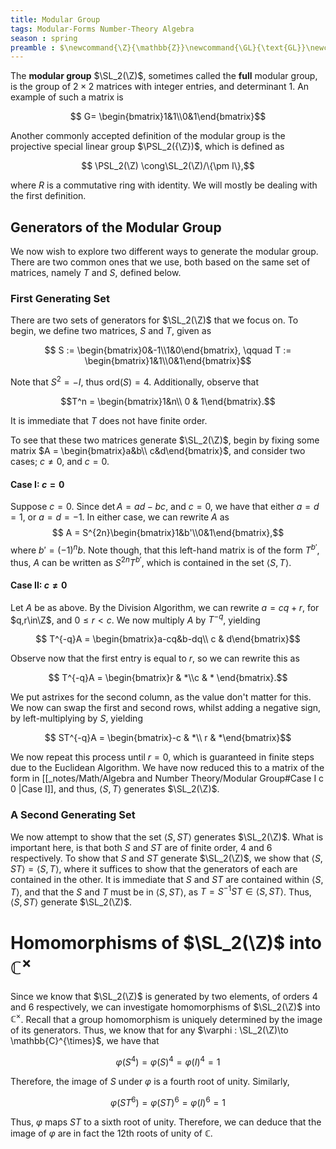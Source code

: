 ```yaml
---
title: Modular Group
tags: Modular-Forms Number-Theory Algebra
season : spring 
preamble : $\newcommand{\Z}{\mathbb{Z}}\newcommand{\GL}{\text{GL}}\newcommand{\SL}{\text{SL}}\newcommand{\PSL}{\text{PSL}}$
---
```


The **modular group** $\SL_2(\Z)$, sometimes called the **full** modular group, is the group of $2\times 2$ matrices with integer entries, and determinant 1. An example of such a matrix is 

$$ G= \begin{bmatrix}1&1\\0&1\end{bmatrix}$$

Another commonly accepted definition of the modular group is the projective special linear group $\PSL_2({\Z})$, which is defined as

$$ \PSL_2(\Z) \cong\SL_2(\Z)/\{\pm I\},$$

where $R$ is a commutative ring with identity. We will mostly be dealing with the first definition.

## Generators of the Modular Group
We now wish to explore two different ways to generate the modular group. There are two common ones that we use, both based on the same set of matrices, namely $T$ and $S$, defined below.
### First Generating Set
There are two sets of generators for $\SL_2(\Z)$ that we focus on. To begin, we define two matrices, $S$ and $T$, given as 

$$ S := \begin{bmatrix}0&-1\\1&0\end{bmatrix}, \qquad T := \begin{bmatrix}1&1\\0&1\end{bmatrix}$$

Note that $S^2 = -I$, thus $\text{ord}(S)=4$. Additionally, observe that 

$$T^n = \begin{bmatrix}1&n\\ 0 & 1\end{bmatrix}.$$

It is immediate that $T$ does not have finite order. 

To see that these two matrices generate $\SL_2(\Z)$, begin by fixing some matrix $A = \begin{bmatrix}a&b\\ c&d\end{bmatrix}$, and consider two cases; $c\neq 0,$ and $c=0$.
#### Case I: $c=0$
Suppose $c=0$. Since $\det A = ad-bc$,  and $c=0$, we have that either $a=d=1$, or $a=d=-1$. In either case, we can rewrite $A$ as
$$ A = S^{2n}\begin{bmatrix}1&b'\\0&1\end{bmatrix},$$
where $b'=(-1)^nb$. Note though, that this left-hand matrix is of the form $T^{b'}$, thus, $A$ can be written as $S^{2n}T^{b'}$, which is contained in the set $\langle S, T\rangle$.
#### Case II: $c\neq 0$
Let $A$ be as above. By the Division Algorithm, we can rewrite $a=cq+r$, for $q,r\in\Z$, and $0\leq r < c$. We now multiply $A$ by $T^{-q}$, yielding

$$ T^{-q}A = \begin{bmatrix}a-cq&b-dq\\ c & d\end{bmatrix}$$

Observe now that the first entry is equal to $r$, so we can rewrite this as 

$$ T^{-q}A = \begin{bmatrix}r & *\\c & * \end{bmatrix}.$$

We put astrixes for the second column, as the value don't matter for this. We now can swap the first and second rows, whilst adding a negative sign, by left-multiplying by $S$, yielding

$$ ST^{-q}A = \begin{bmatrix}-c & *\\ r & *\end{bmatrix}$$

We now repeat this process until $r=0$, which is guaranteed in finite steps due to the Euclidean Algorithm.  We have now reduced this to a matrix of the form in [[_notes/Math/Algebra and Number Theory/Modular Group#Case I c 0 \|Case I]], and thus, $\langle S, T\rangle$ generates $\SL_2(\Z)$.

### A Second Generating Set
We now attempt to show that the set $\langle S, ST\rangle$ generates $\SL_2(\Z)$. What is important here, is that both $S$ and $ST$ are of finite order, $4$ and $6$ respectively. To show that $S$ and $ST$ generate $\SL_2(\Z)$, we show that $\langle S, ST\rangle =\langle S, T\rangle$, where it suffices to show that the generators of each are contained in the other. It is immediate that $S$ and $ST$ are contained within $\langle S, T\rangle$, and that the $S$ and $T$ must be in $\langle S, ST\rangle$, as $T=S^{-1}ST\in \langle S, ST\rangle$. Thus, $\langle S, ST\rangle$ generate $\SL_2(\Z)$.

# Homomorphisms of $\SL_2(\Z)$ into $\mathbb{C}^{\times}$
Since we know that $\SL_2(\Z)$ is generated by two elements, of orders 4 and 6 respectively, we can investigate homomorphisms of $\SL_2(\Z)$ into $\mathbb{C}^{\times}$. Recall that a group homomorphism is uniquely determined by the image of its generators. Thus, we know that for any $\varphi : \SL_2(\Z)\to \mathbb{C}^{\times}$, we have that 

$$ \varphi(S^4)=\varphi(S)^4=\varphi(I)^4=1$$

Therefore, the image of $S$ under $\varphi$ is a fourth root of unity. Similarly, 

$$ \varphi(ST^6)=\varphi(ST)^6=\varphi(I)^6=1$$

Thus, $\varphi$ maps $ST$ to a sixth root of unity. Therefore, we can deduce that the image of $\varphi$ are in fact the 12th roots of unity of $\mathbb{C}$.
